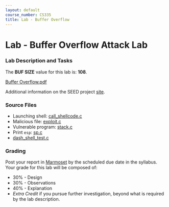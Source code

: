 ```yaml
---
layout: default
course_number: CS335
title: Lab - Buffer Overflow
---
```


# Lab - Buffer Overflow Attack Lab

### Lab Description and Tasks

The **BUF SIZE** value for this lab is: **108**.

[Buffer Overflow.pdf](Buffer_Overflow.pdf)


Additional information on the SEED project [site](http://www.cis.syr.edu/~wedu/seed/Labs_16.04/Software/Buffer_Overflow/).

### Source Files
- Launching shell: [call_shellcode.c](buffer/call_shellcode.c)
- Malicious file: [exploit.c](buffer/exploit.c)
- Vulnerable program: [stack.c](buffer/stack.c)
- Print ```esp```: [sp.c](buffer/sp.c)
- [dash_shell_test.c](buffer/dash_shell_test.c)

### Grading

Post your report in [Marmoset](https://cs.ycp.edu/marmoset) by the scheduled due date in the syllabus. Your grade for this lab will be composed of:
- 30% - Design
- 30% - Observations
- 40% - Explanation
- *Extra Credit* if you pursue further investigation, beyond what is required by the lab description.
